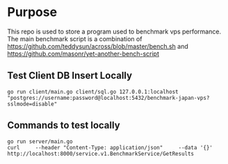# Purpose

This repo is used to store a program used to benchmark vps performance. The main benchmark script is a combination of https://github.com/teddysun/across/blob/master/bench.sh and https://github.com/masonr/yet-another-bench-script

## Test Client DB Insert Locally

```
go run client/main.go client/sql.go 127.0.0.1:localhost "postgres://username:password@localhost:5432/benchmark-japan-vps?sslmode=disable"
```

## Commands to test locally

```
go run server/main.go
curl     --header "Content-Type: application/json"     --data '{}'     http://localhost:8000/service.v1.BenchmarkService/GetResults
```
